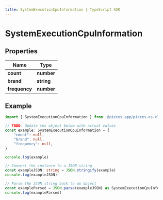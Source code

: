 ```yaml
---
title: SystemExecutionCpuInformation | TypeScript SDK
---
```



# SystemExecutionCpuInformation


## Properties

Name | Type
------------ | -------------
**count** | **number**
**brand** | **string**
**frequency** | **number**

## Example

```typescript
import { SystemExecutionCpuInformation } from '@pieces.app/pieces-os-client'

// TODO: Update the object below with actual values
const example: SystemExecutionCpuInformation = {
    "count": null,
    "brand": null,
    "frequency": null,
}

console.log(example)

// Convert the instance to a JSON string
const exampleJSON: string = JSON.stringify(example)
console.log(exampleJSON)

// Parse the JSON string back to an object
const exampleParsed = JSON.parse(exampleJSON) as SystemExecutionCpuInformation
console.log(exampleParsed)
```


